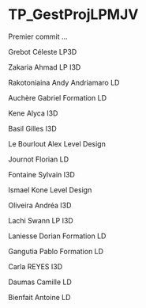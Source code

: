 # TP_GestProjLPMJV



Premier commit ...

Grebot Céleste LP3D

Zakaria Ahmad LP I3D

Rakotoniaina Andy Andriamaro LD

Auchère Gabriel Formation LD

Kene Alyca I3D

Basil Gilles I3D

Le Bourlout Alex Level Design

Journot Florian LD

Fontaine Sylvain I3D

Ismael Kone Level Design

Oliveira Andréa I3D

Lachi Swann LP I3D

Laniesse Dorian Formation LD

Gangutia Pablo Formation LD

Carla REYES I3D

Daumas Camille LD

Bienfait Antoine LD
